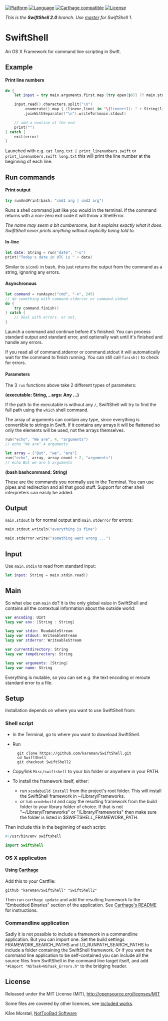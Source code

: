 [![Platform](http://img.shields.io/badge/platform-osx-lightgrey.svg?style=flat)](https://developer.apple.com/resources/) [![Language](http://img.shields.io/badge/language-swift-orange.svg?style=flat)](https://developer.apple.com/swift) [![Carthage compatible](https://img.shields.io/badge/Carthage-compatible-4BC51D.svg?style=flat)](https://github.com/Carthage/Carthage) [![License](https://img.shields.io/badge/license-MIT-blue.svg?style=flat)](http://mit-license.org)

_This is the **SwiftShell 2.0** branch. Use [master](https://github.com/kareman/SwiftShell/tree/master) for SwiftShell 1._

# SwiftShell

An OS X Framework for command line scripting in Swift. 

## Example

#### Print line numbers

```swift
do {
	let input = try main.arguments.first.map {try open($0)} ?? main.stdin

	input.read().characters.split("\n")
		.enumerate().map { (linenr,line) in "\(linenr+1): " + String(line) }
		.joinWithSeparator("\n").writeTo(&main.stdout)

	// add a newline at the end
	print("")
} catch {
	exit(error)
}
```

Launched with e.g. `cat long.txt | print_linenumbers.swift` or `print_linenumbers.swift long.txt` this will print the line number at the beginning of each line.

## Run commands

#### Print output

```swift
try runAndPrint(bash: "cmd1 arg | cmd2 arg") 
```

Runs a shell command just like you would in the terminal. If the command returns with a non-zero exit code it will throw a ShellError.

_The name may seem a bit cumbersome, but it explains exactly what it does. SwiftShell never prints anything without explicitly being told to._

#### In-line

```swift
let date: String = run("date", "-u")
print("Today's date in UTC is " + date)
```

Similar to `$(cmd)` in bash, this just returns the output from the command as a string, ignoring any errors.

#### Asynchronous

```swift
let command = runAsync("cmd", "-n", 245)
// do something with command.stderror or command.stdout
do {
	try command.finish()
} catch {
	// deal with errors. or not.
}
```

Launch a command and continue before it's finished. You can process standard output and standard error, and optionally wait until it's finished and handle any errors.

If you read all of command.stderror or command.stdout it will automatically wait for the command to finish running. You can still call `finish()` to check for errors.

#### Parameters

The 3 `run` functions above take 2 different types of parameters:

**(executable: String, _ args: Any ...)**

If the path to the executable is without any `/`, SwiftShell will try to find the full path using the `which` shell command.

The array of arguments can contain any type, since everything is convertible to strings in Swift. If it contains any arrays it will be flattened so only the elements will be used, not the arrays themselves.

```swift
run("echo", "We are", 4, "arguments")
// echo "We are" 4 arguments

let array = ["But", "we", "are"]
run("echo", array, array.count + 2, "arguments")
// echo But we are 5 arguments
```

**(bash bashcommand: String)**

These are the commands you normally use in the Terminal. You can use pipes and redirection and all that good stuff. Support for other shell interpreters can easily be added.

## Output

`main.stdout` is for normal output and `main.stderror` for errors:

```swift
main.stdout.writeln("everything is fine")

main.stderror.write("something went wrong ...")
```

## Input

Use `main.stdin` to read from standard input:

```swift
let input: String = main.stdin.read()
```

## Main

So what else can `main` do? It is the only global value in SwiftShell and contains all the contextual information about the outside world:

```swift
var encoding: UInt
lazy var env: [String : String]

lazy var stdin: ReadableStream
lazy var stdout: WriteableStream
lazy var stderror: WriteableStream

var currentdirectory: String
lazy var tempdirectory: String

lazy var arguments: [String]
lazy var name: String
```

Everything is mutable, so you can set e.g. the text encoding or reroute standard error to a file.

## Setup

Installation depends on where you want to use SwiftShell from:

### Shell script

- In the Terminal, go to where you want to download SwiftShell.
- Run

        git clone https://github.com/kareman/SwiftShell.git
        cd SwiftShell
        git checkout SwiftShell2

- Copy/link `Misc/swiftshell` to your bin folder or anywhere in your PATH.
- To install the framework itself, either:
  - run `xcodebuild install` from the project's root folder. This will install the SwiftShell framework in ~/Library/Frameworks.
  - _or_ run `xcodebuild` and copy the resulting framework from the build folder to your library folder of choice. If that is not "~/Library/Frameworks" or "/Library/Frameworks"  then make sure the folder is listed in $SWIFTSHELL_FRAMEWORK_PATH.

Then include this in the beginning of each script:

```swift
#!/usr/bin/env swiftshell

import SwiftShell
```

### OS X application

#### Using [Carthage](https://github.com/Carthage/Carthage)

Add this to your Cartfile:

```
github "kareman/SwiftShell" "SwiftShell2"
```

Then run `carthage update` and add the resulting framework to the "Embedded Binaries" section of the application. See [Carthage's README][carthage-installation] for instructions.

[carthage-installation]: https://github.com/Carthage/Carthage#adding-frameworks-to-an-application

### Commandline application

Sadly it is not possible to include a framework in a commandline application. But you can import one. Set the build settings FRAMEWORK_SEARCH_PATHS and LD_RUNPATH_SEARCH_PATHS to include a folder containing the SwiftShell framework. Or if you want the command line application to be self-contained you can include all the source files from SwiftShell in the command line target itself, and add `"#import "NSTask+NSTask_Errors.h"` to the bridging header.

## License

Released under the MIT License (MIT), http://opensource.org/licenses/MIT

Some files are covered by other licences, see [included works](Misc/Included%20Works).

Kåre Morstøl, [NotTooBad Software](http://nottoobadsoftware.com)
